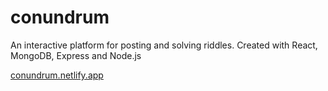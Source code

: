 # conundrum
An interactive platform for posting and solving riddles. Created with React, MongoDB, Express and Node.js

[conundrum.netlify.app](https://conundrum.netlify.app)
